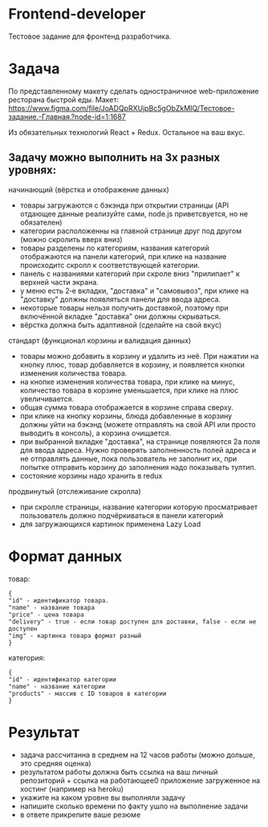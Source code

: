 # Frontend-developer
Тестовое задание для фронтенд разработчика.

# Задача
По представленному макету сделать одностраничное web-приложение ресторана быстрой еды.
Макет: https://www.figma.com/file/JoADQpRXUjpBc5gObZkMIQ/Тестовое-задание.-Главная.?node-id=1:1687

Из обязательных технологий React + Redux. Остальное на ваш вкус.

## Задачу можно выполнить на 3х разных уровнях:

начинающий (вёрстка и отображение данных)
- товары загружаются с бэкэнда при открытии страницы (API отдающее данные реализуйте сами, node.js приветсвуется, но не обязателен)
- категории расположенны на главной странице друг под другом (можно скролить вверх вниз)
- товары разделены по категориям, названия категорий отображаются на панели категорий, при клике на название происходитс скролл к соответствующей категории.
- панель с названиями категорий при скроле вниз "прилипает" к верхней части экрана.
- у меню есть 2‑е вкладки, "доставка" и "самовывоз", при клике на "доставку" должны появляться панели для ввода адреса.
- некоторые товары нельзя получить доставкой, поэтому при включённой вкладке "доставка" они должны скрываться.
- вёрстка должна быть адаптивной (сделайте на свой вкус)

стандарт (функционал корзины и валидация данных)
- товары можно добавить в корзину и удалить из неё. При нажатии на кнопку плюс, товар добавляется в корзину, и появляется кнопки изменения количества товара.
- на кнопке изменения количества товара, при клике на минус, количество товара в корзине уменьшается, при клике на плюс увеличивается.
- общая сумма товара отображается в корзине справа сверху.
- при клике на кнопку корзины, блюда добавленные в корзину должны уйти на бэкэнд (можете отправлять на свой API или просто выводить в консоль), а корзина очищается.
- при выбранной вкладке "доставка", на странице появляются 2а поля для ввода адреса. Нужно проверять заполненность полей адреса и не отправлять данные, пока пользователь не заполнит их, при попытке отправить корзину до заполнения надо показывать тултип.
- состояние корзины надо хранить в redux

продвинутый (отслеживание скролла)
- при скролле страницы, название категории которую просматривает пользователь должно подчёркиваться в панели категорий
- для загружающихся картинок применена Lazy Load

# Формат данных
товар:
```
{
"id" - идентификатор товара.
"name" - название товара
"price" - цена товара
"delivery" - true - если товар доступен для доставки, false - если не доступен
"img" - картинка товара формат разный
}
```

категория:
```
{
"id" - идентификатор категории
"name" - название категории
"products" - массив с ID товаров в категории
}
```

# Результат
- задача рассчитанна в среднем на 12 часов работы (можно дольше, это средняя оценка)
- результатом работы должна быть ссылка на ваш личный репозиторий + ссылка на работающее0 приложение загруженное на хостинг (например на heroku)
- укажите на каком уровне вы выполняли задачу
- напишите сколько времени по факту ушло на выполнение задачи
- в ответе прикрепите ваше резюме
